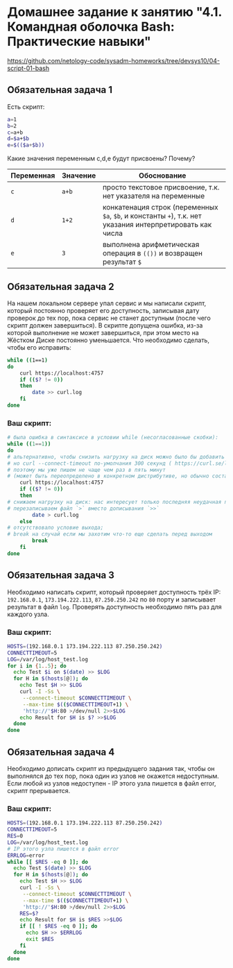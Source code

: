 # Домашнее задание к занятию "4.1. Командная оболочка Bash: Практические навыки"
https://github.com/netology-code/sysadm-homeworks/tree/devsys10/04-script-01-bash
## Обязательная задача 1

Есть скрипт:
```bash
a=1
b=2
c=a+b
d=$a+$b
e=$(($a+$b))
```

Какие значения переменным c,d,e будут присвоены? Почему?

| Переменная  | Значение | Обоснование |
| ------------- | ------------- | ------------- |
| `c`  | `a+b`  | просто текстовое присвоение, т.к. нет указателя на переменные |
| `d`  | `1+2`  | конкатенация строк (переменных `$a`, `$b`, и константы `+`), т.к. нет указания интерпретировать как числа |
| `e`  | `3`  | выполнена арифметическая операция в `(())` и возвращен результат `$` |


## Обязательная задача 2
На нашем локальном сервере упал сервис и мы написали скрипт, который постоянно проверяет его доступность, записывая дату проверок до тех пор, пока сервис не станет доступным (после чего скрипт должен завершиться). В скрипте допущена ошибка, из-за которой выполнение не может завершиться, при этом место на Жёстком Диске постоянно уменьшается. Что необходимо сделать, чтобы его исправить:
```bash
while ((1==1)
do
	curl https://localhost:4757
	if (($? != 0))
	then
		date >> curl.log
	fi
done
```

### Ваш скрипт:
```bash
# была ошибка в синтаксисе в условии while (несогласованные скобки):
while ((1==1))
do
# альтернативно, чтобы снизить нагрузку на диск можно было бы добавить паузу, 
# но curl --connect-timeout по-умолчания 300 секунд ( https://curl.se/libcurl/c/CURLOPT_CONNECTTIMEOUT.html ), 
# поэтому мы уже пишем не чаще чем раз в пять минут
# (может быть переопределено в конкретном дистрибутиве, но обычно составляет время порядка минут)
	curl https://localhost:4757
	if (($? != 0))
	then
# снижаем нагрузку на диск: нас интересует только последняя неудачная проверка, 
# перезаписываем файл `>` вместо дописывания `>>`
		date > curl.log
	else
# отсутствовало условие выхода; 
# break на случай если мы захотим что-то еще сделать перед выходом 
	    break
	fi
done
```

## Обязательная задача 3
Необходимо написать скрипт, который проверяет доступность трёх IP: `192.168.0.1`, `173.194.222.113`, `87.250.250.242` по `80` порту и записывает результат в файл `log`. Проверять доступность необходимо пять раз для каждого узла.

### Ваш скрипт:
```bash
HOSTS=(192.168.0.1 173.194.222.113 87.250.250.242)
CONNECTTIMEOUT=5
LOG=/var/log/host_test.log
for i in {1..5}; do
  echo Test $i on $(date) >> $LOG
  for H in $(hosts[@]); do
    echo Test $H >> $LOG
    curl -I -Ss \
     --connect-timeout $CONNECTTIMEOUT \
     --max-time $(($CONNECTTIMEOUT+1) \
     'http://'$H:80 >/dev/null 2>>$LOG
    echo Result for $H is $? >>$LOG
  done
done
```

## Обязательная задача 4
Необходимо дописать скрипт из предыдущего задания так, чтобы он выполнялся до тех пор, пока один из узлов не окажется недоступным. Если любой из узлов недоступен - IP этого узла пишется в файл error, скрипт прерывается.

### Ваш скрипт:
```bash
HOSTS=(192.168.0.1 173.194.222.113 87.250.250.242)
CONNECTTIMEOUT=5
RES=0
LOG=/var/log/host_test.log
# IP этого узла пишется в файл error
ERRLOG=error
while [[ $RES -eq 0 ]]; do
  echo Test $(date) >> $LOG
  for H in $(hosts[@]); do
    echo Test $H >> $LOG
    curl -I -Ss \
     --connect-timeout $CONNECTTIMEOUT \
     --max-time $(($CONNECTTIMEOUT+1) \
     'http://'$H:80 >/dev/null 2>>$LOG
    RES=$?
    echo Result for $H is $RES >>$LOG
    if [[ ! $RES -eq 0 ]]; do
      echo $H >> $ERRLOG
      exit $RES
    fi
  done
done
```
